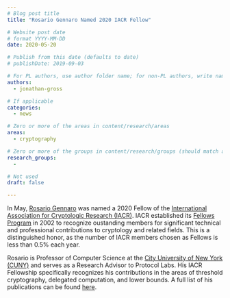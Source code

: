 ```yaml
---
# Blog post title
title: "Rosario Gennaro Named 2020 IACR Fellow"

# Website post date
# format YYYY-MM-DD
date: 2020-05-20

# Publish from this date (defaults to date)
# publishDate: 2019-09-03

# For PL authors, use author folder name; for non-PL authors, write name as in paper within ""
authors:
  - jonathan-gross

# If applicable
categories:
  - news

# Zero or more of the areas in content/research/areas
areas:
  - cryptography

# Zero or more of the groups in content/research/groups (should match author membership)
research_groups:
  -

# Not used
draft: false

---
```


In May, [Rosario Gennaro](/authors/rosario-gennaro) was named a 2020 Fellow of the [International Association for Cryptologic Research (IACR)](https://iacr.org/). IACR established its [Fellows Program](https://iacr.org/fellows/) in 2002 to recognize oustanding members for significant technical and professional contributions to cryptology and related fields. This is a distinguished honor, as the number of IACR members chosen as Fellows is less than 0.5% each year.

Rosario is Professor of Computer Science at the [City University of New York (CUNY)](https://www-cs.ccny.cuny.edu/~rosario/) and serves as a Research Advisor to Protocol Labs. His IACR Fellowship specifically recognizes his contributions in the areas of threshold cryptography, delegated computation, and lower bounds. A full list of his publications can be found [here](https://dblp.uni-trier.de/pers/g/Gennaro:Rosario.html).
